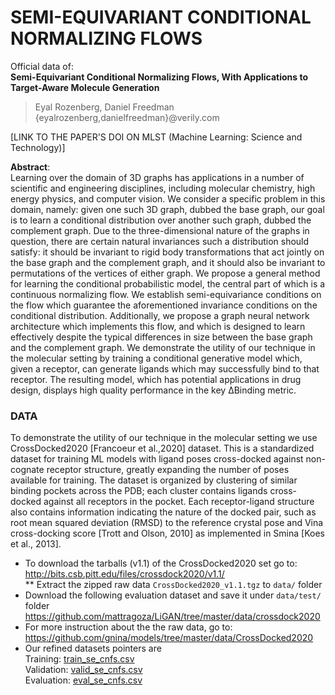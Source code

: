 # SEMI-EQUIVARIANT CONDITIONAL NORMALIZING FLOWS

Official data of:  
**Semi-Equivariant Conditional Normalizing Flows, With Applications to Target-Aware Molecule Generation**  
>Eyal Rozenberg, Daniel Freedman  
{eyalrozenberg,danielfreedman}@verily.com  

[LINK TO THE PAPER'S DOI ON MLST (Machine Learning: Science and Technology)]

**Abstract**:  
Learning over the domain of 3D graphs has applications in a number of scientific and engineering disciplines, including molecular chemistry, high energy physics, and computer vision. We consider a specific problem in this domain, namely: given one such 3D graph, dubbed the base graph, our goal is to learn a conditional distribution over another such graph, dubbed the complement graph. Due to the three-dimensional nature of the graphs in question, there are certain natural invariances such a distribution should satisfy: it should be invariant to rigid body transformations that act jointly on the base graph and the complement graph, and it should also be invariant to permutations of the vertices of either graph. We propose a general method for learning the conditional probabilistic model, the central part of which is a continuous normalizing flow. We establish semi-equivariance conditions on the flow which guarantee the aforementioned invariance conditions on the conditional distribution. Additionally, we propose a graph neural network architecture which implements this flow, and which is designed to learn effectively despite the typical differences in size between the base graph and the complement graph. We demonstrate the utility of our technique in the molecular setting by training a conditional generative model which, given a receptor, can generate ligands which may successfully bind to that receptor. The resulting model, which has potential applications in drug design, displays high quality performance in the key ∆Binding metric.

### DATA
To demonstrate the utility of our technique in the molecular setting we use CrossDocked2020 [Francoeur et al.,2020] dataset. This is a standardized dataset for training ML models with ligand poses cross-docked against non-cognate receptor structure, greatly expanding the number of poses available for training. The dataset is organized by clustering of similar binding pockets across the PDB; each cluster contains ligands cross-docked against all receptors in the pocket. Each receptor-ligand structure also contains information indicating the nature of the docked pair, such as root mean squared deviation (RMSD) to the reference crystal pose and Vina cross-docking score [Trott and Olson, 2010] as implemented in Smina [Koes et al., 2013]. 
* To download the tarballs (v1.1) of the CrossDocked2020 set go to:  
http://bits.csb.pitt.edu/files/crossdock2020/v1.1/  
** Extract the zipped raw data `CrossDocked2020_v1.1.tgz` to `data/` folder
* Download the following evaluation dataset and save it under `data/test/` folder
https://github.com/mattragoza/LiGAN/tree/master/data/crossdock2020
* For more instruction about the the raw data, go to:  
https://github.com/gnina/models/tree/master/data/CrossDocked2020
* Our refined datasets pointers are  
Training: [train_se_cnfs.csv](train_se_cnfs.csv)  
Validation: [valid_se_cnfs.csv](valid_se_cnfs.csv)  
Evaluation: [eval_se_cnfs.csv](eval_se_cnfs.csv)  
